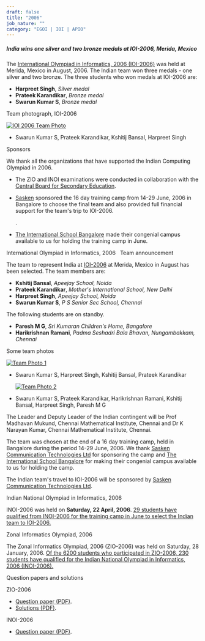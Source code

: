 ```yaml
---
draft: false
title: "2006"
job_nature: ""
category: "EGOI | IOI | APIO"
---
```




##### India wins one silver and two bronze medals at IOI-2006, Merida, Mexico

The [International Olympiad in Informatics, 2006 (IOI-2006)](http://www.ioi2006.org) was held at Merida, Mexico in August, 2006. The Indian team won three medals - one silver and two bronze. The three students who won medals at IOI-2006 are:

*   **Harpreet Singh**, _Silver medal_
*   **Prateek Karandikar**, _Bronze medal_
*   **Swarun Kumar S**, _Bronze medal_

Team photograph, IOI-2006

[![IOI 2006 Team Photo](https://www.iarcs.org.in/inoi/2006/ioi2006/merida-big.jpg)](https://www.iarcs.org.in/inoi/2006/ioi2006/merida-big.jpg)

*   Swarun Kumar S, Prateek Karandikar, Kshitij Bansal, Harpreet Singh

Sponsors

We thank all the organizations that have supported the Indian Computing Olympiad in 2006.

*   The ZIO and INOI examinations were conducted in collaboration with the [Central Board for Secondary Education](http://www.cbse.nic.in).
    
*   [Sasken](http://www.sasken.com) sponsored the 16 day training camp from 14-29 June, 2006 in Bangalore to choose the final team and also provided full financial support for the team's trip to IOI-2006.
    
    .
    
*   [The International School Bangalore](http://www.tisb.org) made their congenial campus available to us for holding the training camp in June.
    

International Olympiad in Informatics, 2006   Team announcement

The team to represent India at [IOI-2006](http://www.ioi2006.org) at Merida, Mexico in August has been selected. The team members are:

*   **Kshitij Bansal**, _Apeejay School, Noida_
*   **Prateek Karandikar**, _Mother's International School, New Delhi_
*   **Harpreet Singh**, _Apeejay School, Noida_
*   **Swarun Kumar S**, _P S Senior Sec School, Chennai_

The following students are on standby.

*   **Paresh M G**, _Sri Kumaran Children's Home, Bangalore_
*   **Harikrishnan Ramani**, _Padma Seshadri Bala Bhavan, Nungambakkam, Chennai_

Some team photos

[![Team Photo 1](/inoi/2006/ioi2006/team4.jpg)](/inoi/2006/ioi2006/team4-big.jpg)

*   Swarun Kumar S, Harpreet Singh, Kshitij Bansal, Prateek Karandikar
    
    [![Team Photo 2](/inoi/2006/ioi2006/team6.jpg)](/inoi/2006/ioi2006/team6-big.jpg)
    
*   Swarun Kumar S, Prateek Karandikar, Harikrishnan Ramani, Kshitij Bansal, Harpreet Singh, Paresh M G

The Leader and Deputy Leader of the Indian contingent will be Prof Madhavan Mukund, Chennai Mathematical Institute, Chennai and Dr K Narayan Kumar, Chennai Mathematical Institute, Chennai.

The team was chosen at the end of a 16 day training camp, held in Bangalore during the period 14-29 June, 2006. We thank [Sasken Communication Technologies Ltd](http://www.sasken.com) for sponsoring the camp and [The International School Bangalore](http://www.tisb.org) for making their congenial campus available to us for holding the camp.

The Indian team's travel to IOI-2006 will be sponsored by [Sasken Communication Technologies Ltd](http://www.sasken.com).

Indian National Olympiad in Informatics, 2006  

INOI-2006 was held on **Saturday, 22 April, 2006**. [29 students have qualified from INOI-2006 for the training camp in June to select the Indian team to IOI-2006.](/olympiad_results/inoi2006/results_inoi2006)

Zonal Informatics Olympiad, 2006  

The Zonal Informatics Olympiad, 2006 (ZIO-2006) was held on Saturday, 28 January, 2006. [Of the 6200 students who participated in ZIO-2006, 230 students have qualified for the Indian National Olympiad in Informatics, 2006 (INOI-2006).](/olympiad_results/zio2006/results_zio2006)

Question papers and solutions

ZIO-2006

*   [Question paper (PDF)](../zio2006/zio2006-qpaper.pdf).
*   [Solutions (PDF)](../zio2006/zio2006-solutions.pdf).

INOI-2006

*   [Question paper (PDF)](../inoi2006/inoi2006-qpaper.pdf).